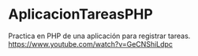 # AplicacionTareasPHP
Practica en PHP de una aplicación para registrar tareas. 
https://www.youtube.com/watch?v=GeCNShiLdpc
